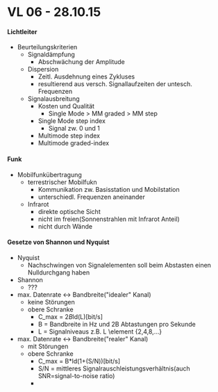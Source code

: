 # VL 06 - 28.10.15

#### Lichtleiter
* Beurteilungskriterien
    * Signaldämpfung
        * Abschwächung der Amplitude
    * Dispersion
        * Zeitl. Ausdehnung eines Zykluses
        * resultierend aus versch. Signallaufzeiten der untesch. Frequenzen
    * Signalausbreitung
        * Kosten und Qualität
            * Single Mode > MM graded > MM step
        * Single Mode step index
            * Signal zw. 0 und 1
        * Multimode step index
        * Multimode graded-index

#### Funk
* Mobilfunkübertragung
    * terrestrischer Mobilfukn
        * Kommunikation zw. Basisstation und Mobilstation
        * unterschiedl. Frequenzen aneinander
    * Infrarot
        * direkte optische Sicht
        * nicht im freien(Sonnenstrahlen mit Infrarot Anteil)
        * nicht durch Wände

#### Gesetze von Shannon und Nyquist
* Nyquist
    * Nachschwingen von Signalelementen soll beim Abstasten einen Nulldurchgang haben
* Shannon
    * ???
*  max. Datenrate <-> Bandbreite("idealer" Kanal)
    * keine Störungen
    * obere Schranke
        * C_max = 2*B*ld(L)[bit/s]
        * B = Bandbreite in Hz und 2B Abtastungen pro Sekunde
        * L = Signalniveaus z.B. L \element {2,4,8,...}
*  max. Datenrate <-> Bandbreite("realer" Kanal)
    * mit Störungen
    * obere Schranke
        * C_max = B*ld(1+(S/N))[bit/s]
        * S/N = mittleres Signalrauschleistungsverhältnis(auch SNR=signal-to-noise ratio)
        * 
